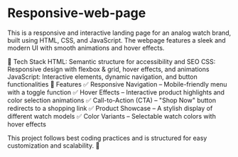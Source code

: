 # Responsive-web-page 
This is a responsive and interactive landing page for an analog watch brand, built using HTML, CSS, and JavaScript. The webpage features a sleek and modern UI with smooth animations and hover effects.

🔧 Tech Stack
HTML: Semantic structure for accessibility and SEO
CSS: Responsive design with flexbox & grid, hover effects, and animations
JavaScript: Interactive elements, dynamic navigation, and button functionalities
🎯 Features
✅ Responsive Navigation – Mobile-friendly menu with a toggle function
✅ Hover Effects – Interactive product highlights and color selection animations
✅ Call-to-Action (CTA) – "Shop Now" button redirects to a shopping link
✅ Product Showcase – A stylish display of different watch models
✅ Color Variants – Selectable watch colors with hover effects

This project follows best coding practices and is structured for easy customization and scalability. 🚀
